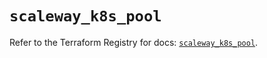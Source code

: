 # `scaleway_k8s_pool`

Refer to the Terraform Registry for docs: [`scaleway_k8s_pool`](https://registry.terraform.io/providers/scaleway/scaleway/2.49.0/docs/resources/k8s_pool).
